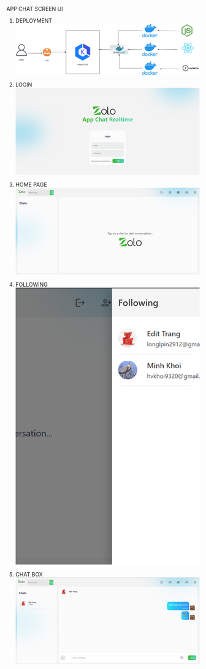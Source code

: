 APP CHAT SCREEN UI

1. DEPLOYMENT
   ![Deployment](images/deploymentt.png)

2. LOGIN
   ![Login](images/login.png)

3. HOME PAGE
   ![homepage](images/home.png)

4. FOLLOWING
   ![following](images/following.png)

5. CHAT BOX
   ![chatbox](images/chatbox.png)
